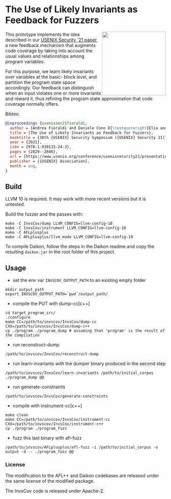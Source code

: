 # The Use of Likely Invariants as Feedback for Fuzzers

<p>
<a href="https://www.usenix.org/system/files/sec21-fioraldi.pdf"> <img align="right" width="200"  src="https://raw.githubusercontent.com/eurecom-s3/invscov/master/assets/paper_front_page.png"> </a>
</p>

This prototype implements the idea described in our [USENIX Security '21 paper](https://www.usenix.org/conference/usenixsecurity21/presentation/fioraldi), a new feedback mechanism that
augments code coverage by taking into account the usual
values and relationships among program variables.

For this purpose, we learn likely invariants over variables at the basic-
block level, and partition the program state space accordingly.
Our feedback can distinguish when an input violates one or
more invariants and reward it, thus refining the program state
approximation that code coverage normally offers.

Bibtex:

```bibtex
@inproceedings {usenixsec21fioraldi,
  author = {Andrea Fioraldi and Daniele Cono D{\textquoteright}Elia and Davide Balzarotti},
  title = {The Use of Likely Invariants as Feedback for Fuzzers},
  booktitle = {30th {USENIX} Security Symposium ({USENIX} Security 21)},
  year = {2021},
  isbn = {978-1-939133-24-3},
  pages = {2829--2846},
  url = {https://www.usenix.org/conference/usenixsecurity21/presentation/fioraldi},
  publisher = {{USENIX} Association},
  month = aug,
}
```

## Build

LLVM 10 is required. It may work with more recent versions but it is untested.

Build the fuzzer and the passes with:

```
make -C InvsCov/dump LLVM_CONFIG=llvm-config-10
make -C InvsCov/instrument LLVM_CONFIG=llvm-config-10
make -C AFLplusplus
make -C AFLplusplus/llvm_mode LLVM_CONFIG=llvm-config-10
```

To compile Daikon, follow the steps in the Daikon readme and copy the resulting `daikon.jar` in the root folder of this project.

## Usage

+ set the env var `INVSCOV_OUTPUT_PATH` to an existing empty folder

```
mkdir output_path
export INVSCOV_OUTPUT_PATH=`pwd`/output_path/
```

+ compile the PUT with dump-cc[c++]

```
cd target_program_src/
./configure
make CC=/path/to/invscov/InvsCov/dump-cc CXX=/path/to/invscov/InvsCov/dump-c++
cp ./program ./program_dump # assuming that 'program' is the result of the compilation
```

+ run reconstruct-dump

```
/path/to/invscov/InvsCov/reconstruct-dump
```

+ run learn-invariants with the dumper binary produced in the second step

```
/path/to/invscov/InvsCov/learn-invariants /path/to/initial_corpus ./program_dump @@
```

+ run generate-constraints

```
/path/to/invscov/InvsCov/generate-constraints
```

+ compile with instrument-cc[c++]

```
make clean
make CC=/path/to/invscov/InvsCov/instrument-cc CXX=/path/to/invscov/InvsCov/instrument-c++
cp ./program ./program_fuzz
```
+ fuzz this last binary with afl-fuzz

```
/path/to/invscov/AFLplusplus/afl-fuzz -i /path/to/initial_corpus -o output -d -- ./program_fuzz @@
```

### License

The modification to the AFL++ and Daikon codebases are released under the same license of the modified package.

The InvsCov code is released under Apache-2.
